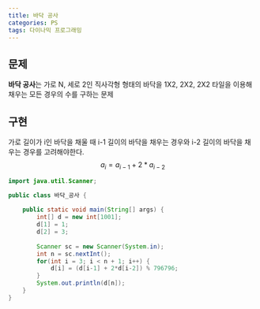 ```yaml
---
title: 바닥 공사
categories: PS
tags: 다이나믹 프로그래밍
---
```




## 문제

**바닥 공사**는 가로 N, 세로 2인 직사각형 형태의 바닥을 1X2, 2X2, 2X2 타일을 이용해 채우는 모든 경우의 수를 구하는 문제



## 구현

가로 길이가 i인 바닥을 채울 때 i-1 길이의 바닥을 채우는 경우와 i-2 길이의 바닥을 채우는 경우를 고려해야한다.
$$
a_i = a_{i-1} + 2 * a_{i-2}
$$

```java
import java.util.Scanner;

public class 바닥_공사 {
    
    public static void main(String[] args) {
        int[] d = new int[1001];
        d[1] = 1;
        d[2] = 3;
        
        Scanner sc = new Scanner(System.in);
        int n = sc.nextInt();
        for(int i = 3; i < n + 1; i++) {
            d[i] = (d[i-1] + 2*d[i-2]) % 796796;
        }
        System.out.println(d[n]);
    }
}
```

